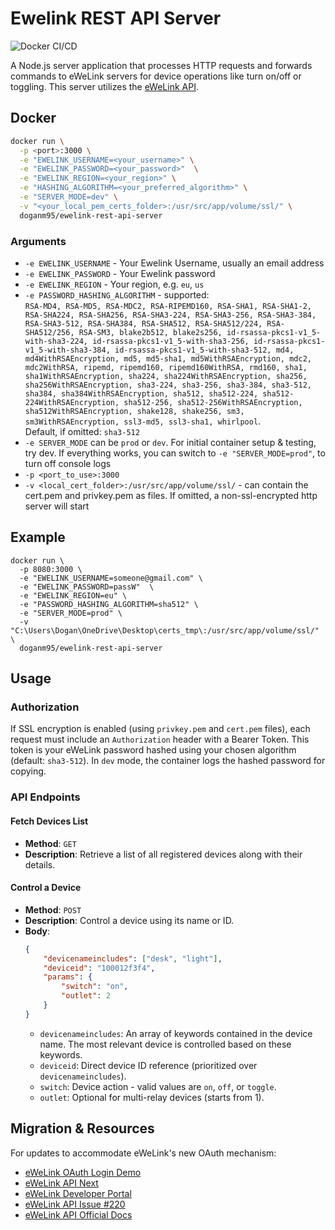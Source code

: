 # Ewelink REST API Server
![Docker CI/CD](https://github.com/DoganM95/Ewelink-rest-api-server/actions/workflows/docker-image.yml/badge.svg)

A Node.js server application that processes HTTP requests and forwards commands to eWeLink servers for device operations like turn on/off or toggling. This server utilizes the [eWeLink API](https://ewelink-api.now.sh/docs/quickstart).

## Docker

```bash
docker run \
  -p <port>:3000 \
  -e "EWELINK_USERNAME=<your_username>" \
  -e "EWELINK_PASSWORD=<your_password>"  \
  -e "EWELINK_REGION=<your_region>" \
  -e "HASHING_ALGORITHM=<your_preferred_algorithm>" \
  -e "SERVER_MODE=dev" \
  -v "<your_local_pem_certs_folder>:/usr/src/app/volume/ssl/" \
  doganm95/ewelink-rest-api-server
  ```

### Arguments  

- `-e EWELINK_USERNAME` - Your Ewelink Username, usually an email address
- `-e EWELINK_PASSWORD` - Your Ewelink password
- `-e EWELINK_REGION` - Your region, e.g. `eu`, `us`
- `-e PASSWORD_HASHING_ALGORITHM` - supported:  
    `RSA-MD4, RSA-MD5, RSA-MDC2, RSA-RIPEMD160, RSA-SHA1, RSA-SHA1-2, RSA-SHA224, RSA-SHA256, RSA-SHA3-224, RSA-SHA3-256, RSA-SHA3-384, RSA-SHA3-512, RSA-SHA384, RSA-SHA512, RSA-SHA512/224, RSA-SHA512/256, RSA-SM3, blake2b512, blake2s256, id-rsassa-pkcs1-v1_5-with-sha3-224, id-rsassa-pkcs1-v1_5-with-sha3-256, id-rsassa-pkcs1-v1_5-with-sha3-384, id-rsassa-pkcs1-v1_5-with-sha3-512, md4, md4WithRSAEncryption, md5, md5-sha1, md5WithRSAEncryption, mdc2, mdc2WithRSA, ripemd, ripemd160, ripemd160WithRSA, rmd160, sha1, sha1WithRSAEncryption, sha224, sha224WithRSAEncryption, sha256, sha256WithRSAEncryption, sha3-224, sha3-256, sha3-384, sha3-512, sha384, sha384WithRSAEncryption, sha512, sha512-224, sha512-224WithRSAEncryption, sha512-256, sha512-256WithRSAEncryption, sha512WithRSAEncryption, shake128, shake256, sm3, sm3WithRSAEncryption, ssl3-md5, ssl3-sha1, whirlpool`.  <br/>
Default, if omitted: `sha3-512`
- `-e SERVER_MODE` can be `prod` or `dev`. For initial container setup & testing, try dev. If everything works, you can switch to `-e "SERVER_MODE=prod"`, to turn off console logs
- `-p <port_to_use>:3000`
- `-v <local_cert_folder>:/usr/src/app/volume/ssl/` - can contain the cert.pem and privkey.pem as files. If omitted, a non-ssl-encrypted http server will start

## Example

```shell
docker run \  
  -p 8080:3000 \  
  -e "EWELINK_USERNAME=someone@gmail.com" \  
  -e "EWELINK_PASSWORD=passW"  \  
  -e "EWELINK_REGION=eu" \  
  -e "PASSWORD_HASHING_ALGORITHM=sha512" \  
  -e "SERVER_MODE=prod" \  
  -v "C:\Users\Dogan\OneDrive\Desktop\certs_tmp\:/usr/src/app/volume/ssl/" \  
  doganm95/ewelink-rest-api-server  
```

## Usage

### Authorization
If SSL encryption is enabled (using `privkey.pem` and `cert.pem` files), each request must include an `Authorization` header with a Bearer Token. This token is your eWeLink password hashed using your chosen algorithm (default: `sha3-512`). In `dev` mode, the container logs the hashed password for copying.

### API Endpoints

#### Fetch Devices List
- **Method**: `GET`
- **Description**: Retrieve a list of all registered devices along with their details.
  
#### Control a Device 
- **Method**: `POST`
- **Description**: Control a device using its name or ID.
- **Body**:
  ```json
  {  
      "devicenameincludes": ["desk", "light"],  
      "deviceid": "100012f3f4",
      "params": {
          "switch": "on",
          "outlet": 2
      }
  }
  ```
  - `devicenameincludes`: An array of keywords contained in the device name. The most relevant device is controlled based on these keywords. 
  - `deviceid`: Direct device ID reference (prioritized over `devicenameincludes`).
  - `switch`: Device action - valid values are `on`, `off`, or `toggle`.
  - `outlet`: Optional for multi-relay devices (starts from 1).

## Migration & Resources
For updates to accommodate eWeLink's new OAuth mechanism:
- [eWeLink OAuth Login Demo](https://github.com/coolkit-carl/eWeLinkOAuthLoginDemo)
- [eWeLink API Next](https://github.com/coolkit-carl/ewelink-api-next/blob/main/docs/en/DeviceManagement.md)
- [eWeLink Developer Portal](https://dev.ewelink.cc/#/)
- [eWeLink API Issue #220](https://github.com/skydiver/ewelink-api/issues/220)
- [eWeLink API Official Docs](https://coolkit-technologies.github.io/eWeLink-API/#/en/OAuth2.0)
